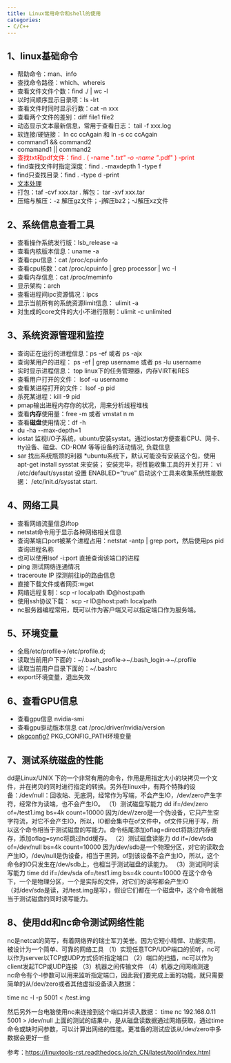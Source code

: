 ```yaml
---
title: Linux常用命令和shell的使用
categories:
- C/C++
---
```


## 1、linux基础命令
- 帮助命令：man、info
- 查找命令路径：which、whereis
- 查看文件文件个数：find ./ | wc -l
- 以时间顺序显示目录项：ls -lrt
- 查看文件时同时显示行数：cat -n xxx
- 查看两个文件的差别：diff file1 file2
- 动态显示文本最新信息，常用于查看日志： tail -f xxx.log
- 软连接/硬链接： ln cc ccAgain 和 ln -s cc ccAgain
- command1 && command2
- comamand1 || command2
- <font color=red >查找txt和pdf文件：find . \( -name "*.txt" -o -name "*.pdf" \) -print </font>
- find查找文件时指定深度：find . -maxdepth 1 -type f
- find只查找目录：find . -type d -print 
- [文本处理](https://linuxtools-rst.readthedocs.io/zh_CN/latest/base/03_text_processing.html)
- 打包：taf -cvf xxx.tar .  解包： tar -xvf xxx.tar 
- 压缩与解压：-z 解压gz文件；-j解压bz2；-J解压xz文件



## 2、系统信息查看工具
- 查看操作系统发行版：lsb_release -a
- 查看内核版本信息：uname -a
- 查看cpu信息：cat /proc/cpuinfo
- 查看cpu核数：cat /proc/cpuinfo | grep processor | wc -l
- 查看内存信息：cat /proc/meminfo
- 显示架构：arch
- 查看进程间ipc资源情况：ipcs
- 显示当前所有的系统资源limit信息： ulimit -a
- 对生成的core文件的大小不进行限制：ulimit -c unlimited


## 3、系统资源管理和监控
- 查询正在运行的进程信息：ps -ef 或者 ps -ajx
- 查询某用户的进程： ps -ef | grep username 或者 ps -lu username
- 实时显示进程信息： top linux下的任务管理器，内存VIRT和RES
- 查看用户打开的文件： lsof -u username
- 查看某进程打开的文件： lsof -p pid
- 杀死某进程：kill -9 pid
- pmap输出进程内存你的状况，用来分析线程堆栈
- 查看**内存**使用量：free -m 或者 vmstat n m
- 查看**磁盘**使用情况：df -h
- du -ha --max-depth=1
- iostat 监视I/O子系统，ubuntu安装systat。通过iostat方便查看CPU、网卡、tty设备、磁盘、CD-ROM 等等设备的活动情况, 负载信息
-  sar 找出系统瓶颈的利器
*ubuntu系统下，默认可能没有安装这个包，使用apt-get install sysstat 来安装；
安装完毕，将性能收集工具的开关打开： vi /etc/default/sysstat
设置 ENABLED=”true”
启动这个工具来收集系统性能数据： /etc/init.d/sysstat start. 

## 4、网络工具
- 查看网络流量信息iftop
- netstat命令用于显示各种网络相关信息
- 查询某端口port被某个进程占用：netstat -antp | grep port，然后使用ps pid查询进程名称
- 也可以使用lsof -i:port 直接查询该端口的进程
- ping 测试网络连通情况
- traceroute IP 探测前往ip的路由信息
- 直接下载文件或者网页:wget
- 网络远程复制：scp -r localpath ID@host:path
- 使用ssh协议下载： scp -r ID@host:path localpath
- nc服务器编程常用，既可以作为客户端又可以指定端口作为服务端。



## 5、环境变量
- 全局/etc/profile->/etc/profile.d;
- 读取当前用户下面的：~/.bash_profile->~/.bash_login->~/.profile
- 读取当前用户目录下面的：~/.bashrc
- export环境变量，退出失效


## 6、查看GPU信息
- 查看gpu信息 nvidia-smi
- 查看gpu驱动版本信息 cat /proc/driver/nvidia/version
- [pkgconfig?](https://blog.csdn.net/luotuo44/article/details/24836901) PKG_CONFIG_PATH环境变量


## 7、测试系统磁盘的性能
dd是Linux/UNIX 下的一个非常有用的命令，作用是用指定大小的块拷贝一个文件，并在拷贝的同时进行指定的转换。另外在linux中，有两个特殊的设备：/dev/null：回收站、无底洞，经常作为写端，不会产生IO，/dev/zero产生字符，经常作为读端，也不会产生IO。
（1）测试磁盘写能力
    dd if=/dev/zero of=/test1.img bs=4k count=10000
    因为/dev//zero是一个伪设备，它只产生空字符流，对它不会产生IO，所以，IO都会集中在of文件中，of文件只用于写，所以这个命令相当于测试磁盘的写能力。命令结尾添加oflag=direct将跳过内存缓存，添加oflag=sync将跳过hdd缓存。
（2）测试磁盘读能力
    dd if=/dev/sda of=/dev/null bs=4k  count=10000
    因为/dev/sdb是一个物理分区，对它的读取会产生IO，/dev/null是伪设备，相当于黑洞，of到该设备不会产生IO，所以，这个命令的IO只发生在/dev/sdb上，也相当于测试磁盘的读能力。
（3）测试同时读写能力
    time dd if=/dev/sda of=/test1.img  bs=4k count=10000
    在这个命令下，一个是物理分区，一个是实际的文件，对它们的读写都会产生IO（对/dev/sda是读，对/test.img是写），假设它们都在一个磁盘中，这个命令就相当于测试磁盘的同时读写能力。


## 8、使用dd和nc命令测试网络性能
nc是netcat的简写，有着网络界的瑞士军刀美誉。因为它短小精悍、功能实用，被设计为一个简单、可靠的网络工具
（1）实现任意TCP/UDP端口的侦听，nc可以作为server以TCP或UDP方式侦听指定端口
（2）端口的扫描，nc可以作为client发起TCP或UDP连接
（3）机器之间传输文件
（4）机器之间网络测速   
nc命令有个-l参数可以用来监听指定端口，因此我们要完成上面的功能，就只需要简单的从/dev/zero或者其他虚拟设备读入数据：

time nc -l -p 5001 < /test.img

然后另外一台电脑使用nc来连接到这个端口并读入数据：
time nc 192.168.0.11 5001 > /dev/null
上面的测试的结果中，是从磁盘读数据通过网络获取，通过time命令或缺时间参数，可以计算出网络的性能。更准备的测试应该从/dev/zero中多数据会更好一些


参考：https://linuxtools-rst.readthedocs.io/zh_CN/latest/tool/index.html



